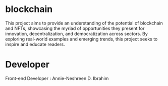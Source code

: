 # blockchain
This project aims to provide an understanding of the potential of blockchain and NFTs, showcasing the myriad of opportunities they present for innovation, decentralization, and democratization across sectors. By exploring real-world examples and emerging trends, this project seeks to inspire and educate readers.

# Developer
Front-end Developer : Annie-Neshreen D. Ibrahim

<!-- 
    I coded this website the day when the mini project was announced.
    Back then, bootstrap wasn't introduced to us yet.

    You will notice how untidy was my home page, I tried to make it
    responsive using css only. That's why it wasn't coded well. Nevertheless,
    I achieved my desired output even if it wasn't the best.

    As you may notice, I used the nav area and the footer area as my template for the other pages so that I don't have to code it again. Both are also messed up because of the same reason.

    I am planning to fix my home page but due to the shortage of the given days
    to make this mini project, I decided to prioritize making the other pages.
    I am planning to fix this soon when I have time.

    Thankfully, with the help of using bootstrap, I managed to make the other pages more responsive and easy without making long css styles.
 -->